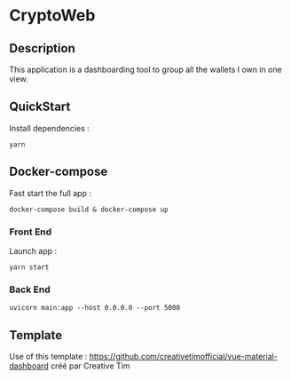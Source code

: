 # CryptoWeb

## Description

This application is a dashboarding tool to group all the wallets I own in one view.

## QuickStart

Install dependencies :

```yarn```

## Docker-compose

Fast start the full app :

```docker-compose build & docker-compose up```

### Front End

Launch app :

```yarn start```

### Back End

```uvicorn main:app --host 0.0.0.0 --port 5000```

## Template

Use of this template : https://github.com/creativetimofficial/vue-material-dashboard créé par Creative Tim